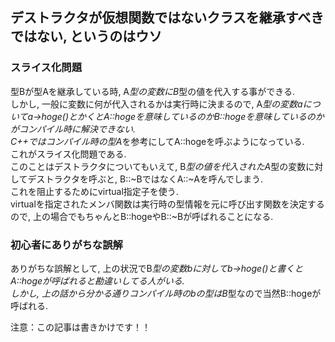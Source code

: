 ## デストラクタが仮想関数ではないクラスを継承すべきではない, というのはウソ

### スライス化問題
型Bが型Aを継承している時, A*型の変数にB*型の値を代入する事ができる.  
しかし, 一般に変数に何が代入されるかは実行時に決まるので, A*型の変数aについてa->hoge()とかくとA::hogeを意味しているのかB::hogeを意味しているのかがコンパイル時に解決できない.  
C++ではコンパイル時の型A*を参考にしてA::hogeを呼ぶようになっている.  
これがスライス化問題である.  
このことはデストラクタについてもいえて, B*型の値を代入されたA*型の変数に対してデストラクタを呼ぶと, B::~BではなくA::~Aを呼んでしまう.  
これを阻止するためにvirtual指定子を使う.  
virtualを指定されたメンバ関数は実行時の型情報を元に呼び出す関数を決定するので, 上の場合でもちゃんとB::hogeやB::~Bが呼ばれることになる.  

### 初心者にありがちな誤解
ありがちな誤解として, 上の状況でB*型の変数bに対してb->hoge()と書くとA::hogeが呼ばれると勘違いしてる人がいる.  
しかし, 上の話から分かる通りコンパイル時のbの型はB*型なので当然B::hogeが呼ばれる.

注意：この記事は書きかけです！！

